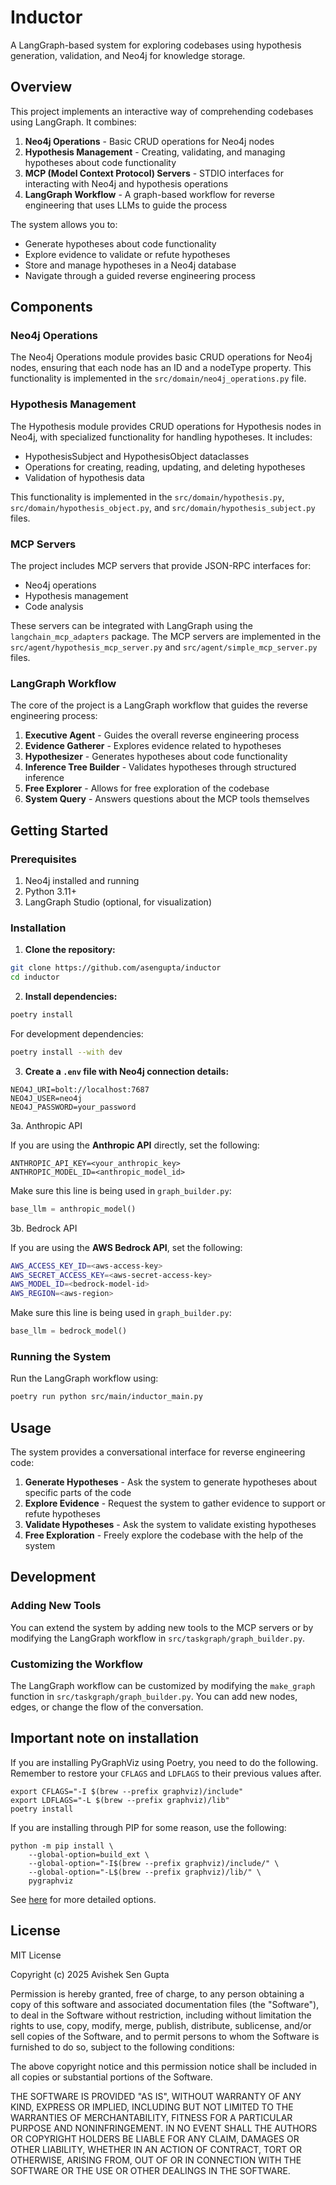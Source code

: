 # Inductor

A LangGraph-based system for exploring codebases using hypothesis generation, validation, and Neo4j for knowledge storage.

## Overview

This project implements an interactive way of comprehending codebases using LangGraph. It combines:

1. **Neo4j Operations** - Basic CRUD operations for Neo4j nodes
2. **Hypothesis Management** - Creating, validating, and managing hypotheses about code functionality
3. **MCP (Model Context Protocol) Servers** - STDIO interfaces for interacting with Neo4j and hypothesis operations
4. **LangGraph Workflow** - A graph-based workflow for reverse engineering that uses LLMs to guide the process

The system allows you to:
- Generate hypotheses about code functionality
- Explore evidence to validate or refute hypotheses
- Store and manage hypotheses in a Neo4j database
- Navigate through a guided reverse engineering process

## Components

### Neo4j Operations

The Neo4j Operations module provides basic CRUD operations for Neo4j nodes, ensuring that each node has an ID and a nodeType property. This functionality is implemented in the `src/domain/neo4j_operations.py` file.

### Hypothesis Management

The Hypothesis module provides CRUD operations for Hypothesis nodes in Neo4j, with specialized functionality for handling hypotheses. It includes:

- HypothesisSubject and HypothesisObject dataclasses
- Operations for creating, reading, updating, and deleting hypotheses
- Validation of hypothesis data

This functionality is implemented in the `src/domain/hypothesis.py`, `src/domain/hypothesis_object.py`, and `src/domain/hypothesis_subject.py` files.

### MCP Servers

The project includes MCP servers that provide JSON-RPC interfaces for:

- Neo4j operations
- Hypothesis management
- Code analysis

These servers can be integrated with LangGraph using the `langchain_mcp_adapters` package. The MCP servers are implemented in the `src/agent/hypothesis_mcp_server.py` and `src/agent/simple_mcp_server.py` files.

### LangGraph Workflow

The core of the project is a LangGraph workflow that guides the reverse engineering process:

1. **Executive Agent** - Guides the overall reverse engineering process
2. **Evidence Gatherer** - Explores evidence related to hypotheses
3. **Hypothesizer** - Generates hypotheses about code functionality
4. **Inference Tree Builder** - Validates hypotheses through structured inference
5. **Free Explorer** - Allows for free exploration of the codebase
6. **System Query** - Answers questions about the MCP tools themselves

## Getting Started

### Prerequisites

1. Neo4j installed and running
2. Python 3.11+
3. LangGraph Studio (optional, for visualization)

### Installation

1. **Clone the repository:**

```bash
git clone https://github.com/asengupta/inductor
cd inductor
```

2. **Install dependencies:**

```bash
poetry install
```

For development dependencies:

```bash
poetry install --with dev
```

3. **Create a `.env` file with Neo4j connection details:**

```
NEO4J_URI=bolt://localhost:7687
NEO4J_USER=neo4j
NEO4J_PASSWORD=your_password
```

3a. Anthropic API

If you are using the **Anthropic API** directly, set the following:

```
ANTHROPIC_API_KEY=<your_anthropic_key>
ANTHROPIC_MODEL_ID=<anthropic_model_id>
```

Make sure this line is being used in ```graph_builder.py```:

```python
base_llm = anthropic_model()
```

3b. Bedrock API

If you are using the **AWS Bedrock API**, set the following:

```bash
AWS_ACCESS_KEY_ID=<aws-access-key>
AWS_SECRET_ACCESS_KEY=<aws-secret-access-key>
AWS_MODEL_ID=<bedrock-model-id>
AWS_REGION=<aws-region>
```

Make sure this line is being used in ```graph_builder.py```:

```python
base_llm = bedrock_model()
```

### Running the System

Run the LangGraph workflow using:

```bash
poetry run python src/main/inductor_main.py
```

## Usage

The system provides a conversational interface for reverse engineering code:

1. **Generate Hypotheses** - Ask the system to generate hypotheses about specific parts of the code
2. **Explore Evidence** - Request the system to gather evidence to support or refute hypotheses
3. **Validate Hypotheses** - Ask the system to validate existing hypotheses
4. **Free Exploration** - Freely explore the codebase with the help of the system

## Development

### Adding New Tools

You can extend the system by adding new tools to the MCP servers or by modifying the LangGraph workflow in `src/taskgraph/graph_builder.py`.

### Customizing the Workflow

The LangGraph workflow can be customized by modifying the `make_graph` function in `src/taskgraph/graph_builder.py`. You can add new nodes, edges, or change the flow of the conversation.

<!--
Configuration auto-generated by `langgraph template lock`. DO NOT EDIT MANUALLY.
{
  "config_schemas": {
    "agent": {
      "type": "object",
      "properties": {}
    }
  }
}
-->

## Important note on installation

If you are installing PyGraphViz using Poetry, you need to do the following. Remember to restore your ```CFLAGS``` and ```LDFLAGS``` to their previous values after.

```
export CFLAGS="-I $(brew --prefix graphviz)/include"
export LDFLAGS="-L $(brew --prefix graphviz)/lib"
poetry install
```
If you are installing through PIP for some reason, use the following:

```
python -m pip install \
    --global-option=build_ext \
    --global-option="-I$(brew --prefix graphviz)/include/" \
    --global-option="-L$(brew --prefix graphviz)/lib/" \
    pygraphviz
```

See [here](https://github.com/pygraphviz/pygraphviz/blob/main/INSTALL.txt) for more detailed options.

## License

MIT License

Copyright (c) 2025 Avishek Sen Gupta

Permission is hereby granted, free of charge, to any person obtaining a copy
of this software and associated documentation files (the "Software"), to deal
in the Software without restriction, including without limitation the rights
to use, copy, modify, merge, publish, distribute, sublicense, and/or sell
copies of the Software, and to permit persons to whom the Software is
furnished to do so, subject to the following conditions:

The above copyright notice and this permission notice shall be included in all
copies or substantial portions of the Software.

THE SOFTWARE IS PROVIDED "AS IS", WITHOUT WARRANTY OF ANY KIND, EXPRESS OR
IMPLIED, INCLUDING BUT NOT LIMITED TO THE WARRANTIES OF MERCHANTABILITY,
FITNESS FOR A PARTICULAR PURPOSE AND NONINFRINGEMENT. IN NO EVENT SHALL THE
AUTHORS OR COPYRIGHT HOLDERS BE LIABLE FOR ANY CLAIM, DAMAGES OR OTHER
LIABILITY, WHETHER IN AN ACTION OF CONTRACT, TORT OR OTHERWISE, ARISING FROM,
OUT OF OR IN CONNECTION WITH THE SOFTWARE OR THE USE OR OTHER DEALINGS IN THE
SOFTWARE.
